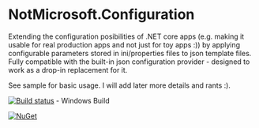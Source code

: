 # NotMicrosoft.Configuration

Extending the configuration posibilities of .NET core apps (e.g. making it usable for real production apps and not just for toy apps :)) by applying configurable parameters stored in ini/properties files to json template files. Fully compatible with the built-in json configuration provider - designed to work as a drop-in replacement for it.

See sample for basic usage. I will add later more details and rants :).

[![Build status](https://ci.appveyor.com/api/projects/status/3j4o0h0o47ayrjtk/branch/master?svg=true)](https://ci.appveyor.com/project/dsbenghe/notmicrosoft-configuration/branch/master) - Windows Build<br />

[![NuGet](https://img.shields.io/nuget/v/NotMicrosoft.Configuration.svg)](https://www.nuget.org/packages/NotMicrosoft.Configuration/)
